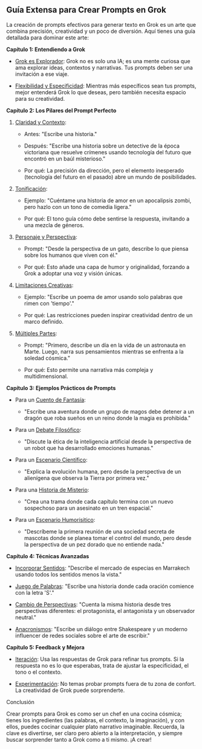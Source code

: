 ## Guía Extensa para Crear Prompts en Grok

La creación de prompts efectivos para generar texto en Grok es un arte que combina precisión, creatividad y un poco de diversión. Aquí tienes una guía detallada para dominar este arte:

  

**Capítulo 1: Entendiendo a Grok**

- [Grok es Explorador](https://x.com/i/grok?text=Grok%20es%20Explorador): Grok no es solo una IA; es una mente curiosa que ama explorar ideas, contextos y narrativas. Tus prompts deben ser una invitación a ese viaje.
    
- [Flexibilidad y Especificidad](https://x.com/i/grok?text=Flexibilidad%20y%20Especificidad): Mientras más específicos sean tus prompts, mejor entenderá Grok lo que deseas, pero también necesita espacio para su creatividad.
    

  

**Capítulo 2: Los Pilares del Prompt Perfecto**

1. [Claridad y Contexto](https://x.com/i/grok?text=Claridad%20y%20Contexto):
    
    - Antes: "Escribe una historia."
        
    - Después: "Escribe una historia sobre un detective de la época victoriana que resuelve crímenes usando tecnología del futuro que encontró en un baúl misterioso."
        
    - Por qué: La precisión da dirección, pero el elemento inesperado (tecnología del futuro en el pasado) abre un mundo de posibilidades.
        
2. [Tonificación](https://x.com/i/grok?text=Tonificaci%C3%B3n):
    
    - Ejemplo: "Cuéntame una historia de amor en un apocalipsis zombi, pero hazlo con un tono de comedia ligera."
        
    - Por qué: El tono guía cómo debe sentirse la respuesta, invitando a una mezcla de géneros.
        
3. [Personaje y Perspectiva](https://x.com/i/grok?text=Personaje%20y%20Perspectiva):
    
    - Prompt: "Desde la perspectiva de un gato, describe lo que piensa sobre los humanos que viven con él."
        
    - Por qué: Esto añade una capa de humor y originalidad, forzando a Grok a adoptar una voz y visión únicas.
        
4. [Limitaciones Creativas](https://x.com/i/grok?text=Limitaciones%20Creativas):
    
    - Ejemplo: "Escribe un poema de amor usando solo palabras que rimen con 'tiempo'."
        
    - Por qué: Las restricciones pueden inspirar creatividad dentro de un marco definido.
        
5. [Múltiples Partes](https://x.com/i/grok?text=M%C3%BAltiples%20Partes):
    
    - Prompt: "Primero, describe un día en la vida de un astronauta en Marte. Luego, narra sus pensamientos mientras se enfrenta a la soledad cósmica."
        
    - Por qué: Esto permite una narrativa más compleja y multidimensional.
        

  

**Capítulo 3: Ejemplos Prácticos de Prompts**

- Para un [Cuento de Fantasía](https://x.com/i/grok?text=Cuento%20de%20Fantas%C3%ADa):
    
    - "Escribe una aventura donde un grupo de magos debe detener a un dragón que roba sueños en un reino donde la magia es prohibida."
        
- Para un [Debate Filosófico](https://x.com/i/grok?text=Debate%20Filos%C3%B3fico):
    
    - "Discute la ética de la inteligencia artificial desde la perspectiva de un robot que ha desarrollado emociones humanas."
        
- Para un [Escenario Científico](https://x.com/i/grok?text=Escenario%20Cient%C3%ADfico):
    
    - "Explica la evolución humana, pero desde la perspectiva de un alienígena que observa la Tierra por primera vez."
        
- Para una [Historia de Misterio](https://x.com/i/grok?text=Historia%20de%20Misterio):
    
    - "Crea una trama donde cada capítulo termina con un nuevo sospechoso para un asesinato en un tren espacial."
        
- Para un [Escenario Humorisitico](https://x.com/i/grok?text=Escenario%20Humorisitico):
    
    - "Descríbeme la primera reunión de una sociedad secreta de mascotas donde se planea tomar el control del mundo, pero desde la perspectiva de un pez dorado que no entiende nada."
        

  

**Capítulo 4: Técnicas Avanzadas**

- [Incorporar Sentidos](https://x.com/i/grok?text=Incorporar%20Sentidos): "Describe el mercado de especias en Marrakech usando todos los sentidos menos la vista."
    
- [Juego de Palabras](https://x.com/i/grok?text=Juego%20de%20Palabras): "Escribe una historia donde cada oración comience con la letra 'S'."
    
- [Cambio de Perspectivas](https://x.com/i/grok?text=Cambio%20de%20Perspectivas): "Cuenta la misma historia desde tres perspectivas diferentes: el protagonista, el antagonista y un observador neutral."
    
- [Anacronismos](https://x.com/i/grok?text=Anacronismos): "Escribe un diálogo entre Shakespeare y un moderno influencer de redes sociales sobre el arte de escribir."
    

  

**Capítulo 5: Feedback y Mejora**

- [Iteración](https://x.com/i/grok?text=Iteraci%C3%B3n): Usa las respuestas de Grok para refinar tus prompts. Si la respuesta no es lo que esperabas, trata de ajustar la especificidad, el tono o el contexto.
    
- [Experimentación](https://x.com/i/grok?text=Experimentaci%C3%B3n): No temas probar prompts fuera de tu zona de confort. La creatividad de Grok puede sorprenderte.
    

  

Conclusión

Crear prompts para Grok es como ser un chef en una cocina cósmica; tienes los ingredientes (las palabras, el contexto, la imaginación), y con ellos, puedes cocinar cualquier plato narrativo imaginable. Recuerda, la clave es divertirse, ser claro pero abierto a la interpretación, y siempre buscar sorprender tanto a Grok como a ti mismo. ¡A crear!
